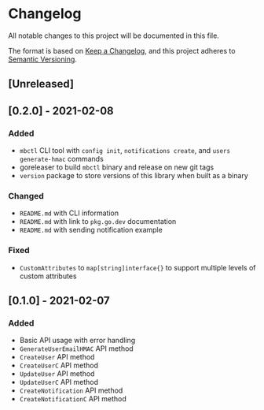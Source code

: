 # Changelog
All notable changes to this project will be documented in this file.

The format is based on [Keep a Changelog](https://keepachangelog.com/en/1.0.0/),
and this project adheres to [Semantic Versioning](https://semver.org/spec/v2.0.0.html).

## [Unreleased]

## [0.2.0] - 2021-02-08
### Added
- `mbctl` CLI tool with `config init`, `notifications create`, and `users generate-hmac` commands 
- goreleaser to build `mbctl` binary and release on new git tags
- `version` package to store versions of this library when built as a binary

### Changed
- `README.md` with CLI information
- `README.md` with link to `pkg.go.dev` documentation
- `README.md` with sending notification example

### Fixed
- `CustomAttributes` to `map[string]interface{}` to support multiple levels of custom attributes

## [0.1.0] - 2021-02-07
### Added
- Basic API usage with error handling
- `GenerateUserEmailHMAC` API method
- `CreateUser` API method
- `CreateUserC` API method
- `UpdateUser` API method
- `UpdateUserC` API method
- `CreateNotification` API method
- `CreateNotificationC` API method
